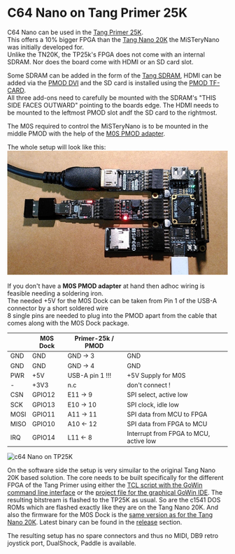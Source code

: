 # C64 Nano on Tang Primer 25K

C64 Nano can be used in the [Tang Primer 25K](https://wiki.sipeed.com/hardware/en/tang/tang-primer-25k/primer-25k.html).<br> This offers a 10%
bigger FPGA than the [Tang Nano 20K](https://wiki.sipeed.com/hardware/en/tang/tang-nano-20k/nano-20k.html)
the MiSTeryNano was initially developed for.<br> Unlike the TN20K, the
TP25k's FPGA does not come with an internal SDRAM. Nor does the board
come with HDMI or an SD card slot.

Some SDRAM can be added in the form of the [Tang SDRAM](https://wiki.sipeed.com/hardware/en/tang/tang-PMOD/FPGA_PMOD.html#TANG_SDRAM), HDMI can be added via the [PMOD DVI](https://wiki.sipeed.com/hardware/en/tang/tang-PMOD/FPGA_PMOD.html#PMOD_DVI) and the SD card is installed using the [PMOD TF-CARD](https://wiki.sipeed.com/hardware/en/tang/tang-PMOD/FPGA_PMOD.html#PMOD_TF-CARD).<br> All three add-ons need to carefully be mounted with the SDRAM's "THIS SIDE FACES OUTWARD" pointing to the boards edge. The HDMI needs to be mounted to the leftmost PMOD slot andf the SD card to the rightmost.

The M0S required to control the MiSTeryNano is to be mounted in the middle PMOD with the help of the [M0S PMOD adapter](https://github.com/harbaum/MiSTeryNano/tree/main/board/m0s_pmod/README.md).

The whole setup will look like this:<br>
![m0s pmod on TP25K](./.assets/m0s_pmod_tp25k.jpg)


If you don't have a **M0S PMOD adapter** at hand then adhoc wiring is feasible needing a soldering iron.<br>
The needed +5V for the M0S Dock can be taken from Pin 1 of the USB-A connector by a short soldered wire<br> 8 single pins are needed to plug into the PMOD apart from the cable that comes along with the M0S Dock package.<br>


|      | M0S Dock | Primer-25k / PMOD                  |                                      |
|------|-------------------|-------------------|--------------------------------------|
| GND  | GND        | GND -> 3       | GND               |
| GND  | GND        | GND -> 4       | GND               |
| PWR  | +5V        | USB-A pin 1 !!! | +5V Supply for M0S              |
| - | +3V3        | n.c | don't connect !              |
| CSN  | GPIO12      | E11 -> 9       | SPI select, active low               |
| SCK  | GPIO13      | E10 -> 10       | SPI clock, idle low                  |
| MOSI | GPIO11      | A11 -> 11       | SPI data from MCU to FPGA            |
| MISO | GPIO10      | A10 <- 12       | SPI data from FPGA to MCU    |
| IRQ  | GPIO14      | L11 <- 8       | Interrupt from FPGA to MCU, active low |

![c64 Nano on TP25K](./.assets/primer25k.png)

On the software side the setup is very simuilar to the original Tang Nano 20K based solution. The core needs to be built specifically
for the different FPGA of the Tang Primer using either the [TCL script with the GoWin command line interface](build_tp25k.tcl) or the
[project file for the graphical GoWin IDE](tang_primer_25k_c64.gprj). The resulting bitstream is flashed to the TP25K as usual. So are the c1541 DOS ROMs which are flashed exactly like they are on the Tang Nano 20K. And also the firmware for the M0S Dock is the [same version as for
the Tang Nano 20K](https://github.com/harbaum/MiSTeryNano/tree/main/firmware/misterynano_fw/). Latest binary can be found in the [release](https://github.com/harbaum/MiSTeryNano/releases) section.

The resulting setup has no spare connectors and thus no MIDI, DB9 retro joystick port, DualShock, Paddle is available.
